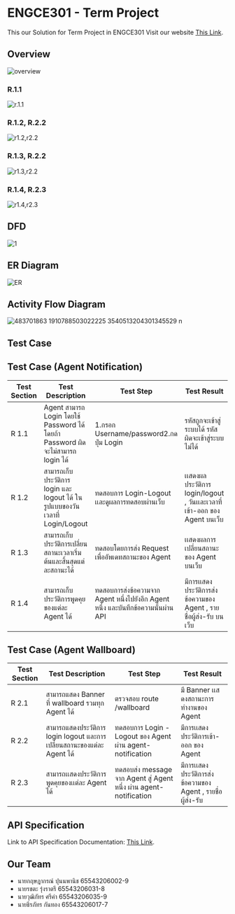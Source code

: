 # ENGCE301 - Term Project

This our Solution for Term Project in ENGCE301
Visit our website [This Link](https://lab-wb.cpe-rmutl.net/team01/).

## Overview

![overview](https://img2.pic.in.th/pic/overview.png)

### R.1.1

![r.1.1](https://img5.pic.in.th/file/secure-sv1/r.1.1.png)

### R.1.2, R.2.2

![r1.2,r2.2](https://img2.pic.in.th/pic/r1.2r2.2.png)

### R.1.3, R.2.2

![r1.3,r2.2](https://img5.pic.in.th/file/secure-sv1/r1.3r2.2.png)

### R.1.4, R.2.3

![r1.4,r2.3](https://img2.pic.in.th/pic/r1.4r2.3.png)

## **DFD**

![1](https://img2.pic.in.th/pic/158c2490280703cef.jpg)

## **ER Diagram**
![ER](https://img2.pic.in.th/pic/ER.jpg)

## **Activity Flow Diagram**

![483701863 1910788503022225 3540513204301345529 n](https://img2.pic.in.th/pic/483701863_1910788503022225_3540513204301345529_n.jpg)

## **Test Case**

## **Test Case (Agent Notification)**
| Test Section | Test Description | Test Step | Test Result |
|----------|----------|----------| ----------| 
| R 1.1| Agent สามารถ Login โดยใช้ Password ได้ โดยถ้า Password ผิดจะไม่สามารถ login ได้|1.กรอก Username/password2.กดปุ่ม Login | รหัสถูกจะเข้าสู่ระบบได้ รหัสผิดจะเข้าสู่ระบบไม่ได้ |
|R 1.2|สามารถเก็บประวัติการ login และ logout ได้ ในรูปแบบของวันเวลาที่ Login/Logout|ทดสอบการ Login-Logout เเละดูผลการทดสอบผ่านเว็บ|เเสดงผลประวัติการ login/logout , วันเเละเวลาที่เข้า-ออก ของ Agent บนเว็บ|
|R 1.3|สามารถเก็บประวัติการเปลี่ยนสถานะเวลาเริ่มต้นและสิ้นสุดแต่ละสถานะได้|ทดสอบโดยการส่ง Request เพื่ออัพเดทสถานะของ Agent|เเสดงผลการเปลี่ยนสถานะของ Agent บนเว็บ|
|R 1.4|สามารถเก็บประวัติการพูดคุยของแต่ละ Agent ได้|ทดสอบการส่งข้อความจาก Agent หนึ่งไปยังอีก Agent หนึ่ง และบันทึกข้อความนั้นผ่าน API|มีการเเสดงประวัติการส่งข้อความของ Agent , รายชื่อผู้ส่ง-รับ บนเว็บ|
## **Test Case (Agent Wallboard)**
| Test Section | Test Description | Test Step | Test Result |
|----------|----------|----------| ----------|
|R 2.1|สามารถแสดง Banner ที่ wallboard รวมทุก Agent ได้|ตรวจสอบ route /wallboard |มี Banner เเสดงสถานะการทำงานของ Agent|
|R 2.2|สามารถแสดงประวัติการ login logout และการเปลี่ยนสถานะของแต่ละ Agent ได้|ทดสอบการ Login - Logout ของ Agent ผ่าน agent-notification|มีการเเสดงประวัติการเข้า-ออก ของ Agent |
|R 2.3|สามารถเเสดงประวัติการพูดคุยของเเต่ละ Agent ได้|ทดสอบส่ง message จาก Agent สู่ Agent หนึ่ง ผ่าน agent-notification|มีการเเสดงประวัติการส่งข้อความของ Agent , รายชื่อผู้ส่ง-รับ |

## **API Specification**

Link to API Specification Documentation: [This Link](./docs/api/README.md).

## Our Team

- นายกฤษฎากรณ์ ปุนนพานิช 65543206002-9
- นายรชตะ รุ่งราตรี 65543206031-8
- นายวุฒิภัทร ศรีคำ 65543206035-9
- นายธีรภัทร กันทอง 65543206017-7
